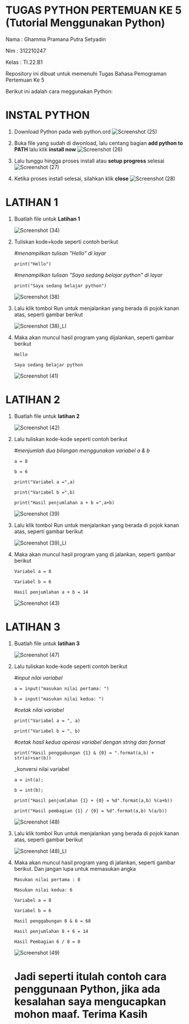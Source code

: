 # TUGAS PYTHON PERTEMUAN KE 5 (Tutorial Menggunakan Python)

Nama   : Ghamma Pramana Putra Setyadin

Nim    : 312210247

Kelas  : TI.22.B1

Repository ini dibuat untuk memenuhi
Tugas Bahasa Pemograman Pertemuan Ke 5

Berikut ini adalah cara meggunakan Python:

# INSTAL PYTHON

 1. Download Python pada web python.ord
    ![Screenshot (25)](https://user-images.githubusercontent.com/115474950/196959846-b3791f61-945c-402b-b31c-cd54fea1af47.png)

 2. Buka file yang sudah di dwonload, lalu centang bagian **add python to PATH** lalu klik **install now**
    ![Screenshot (26)](https://user-images.githubusercontent.com/115474950/196961031-334a36ac-fb8b-45ba-8848-2522c4301c3a.png)

 3. Lalu tunggu hingga proses install atau **setup progress** selesai
    ![Screenshot (27)](https://user-images.githubusercontent.com/115474950/196961602-076f716e-acba-46b2-ac81-95e262b8dabe.png)

 4. Ketika proses install selesai, silahkan klik **close**
    ![Screenshot (28)](https://user-images.githubusercontent.com/115474950/196962171-65b7898e-a701-4159-be21-dc60587253aa.png)

# LATIHAN 1

1. Buatlah file untuk **Latihan 1**
    
   ![Screenshot (34)](https://user-images.githubusercontent.com/115474950/196963002-2c1ce637-5ec5-4021-9ac2-6bb047619a22.png)

2. Tuliskan kode=kode seperti contoh berikut
 
   _#menampilkan tulisan "Hello" di layar_
 
   `print("Hello")`
   
   _#menampilkan tulisan "Saya sedang belajar python" di layar_
   
   `print("Saya sedang belajar python")`
   
   ![Screenshot (38)](https://user-images.githubusercontent.com/115474950/196966310-2754b311-1fb3-433b-b0da-5c8efd89c201.png)

3. Lalu klik tombol Run untuk menjalankan yang berada di pojok kanan atas, seperti gambar berikut
   
   ![Screenshot (38)_LI](https://user-images.githubusercontent.com/115474950/196968706-3b578d17-6f46-4633-8126-2a45ffe44a6a.jpg)
   
4. Maka akan muncul hasil program yang dijalankan, seperti gambar berikut

   `Hello`
   
   `Saya sedang belajar python`
   
   ![Screenshot (41)](https://user-images.githubusercontent.com/115474950/196970930-c0fe1f16-c3c3-4c8f-aae3-bd06383ac85b.png)

# LATIHAN 2

1. Buatlah file untuk **latihan 2**

   ![Screenshot (42)](https://user-images.githubusercontent.com/115474950/196972231-fa82553f-0f30-4596-bc02-9c34eb80e8c6.png)

2. Lalu tuliskan kode-kode seperti contoh berikut

   _#menjumlah dua bilangan menggunakan variabel a & b_
   
   `a = 8`
   
   `b = 6`
   
   `print("Variabel a =",a)`
   
   `print("Variabel b =",b)`
   
   `print("Hasil penjumlahan a + b =",a+b)`
   
   ![Screenshot (39)](https://user-images.githubusercontent.com/115474950/196973964-2d2a031c-6fab-4d63-8970-40af83423e81.png)
   
3. Lalu klik tombol Run untuk menjalankan yang berada di pojok kanan atas, seperti gambar berikut
   
   ![Screenshot (39)_LI](https://user-images.githubusercontent.com/115474950/196975435-11c30c2b-32d7-4b0a-bffc-fffb7f9c101b.jpg)
   
4. Maka akan muncul hasil program yang di jalankan, seperti gambar berikut

   `Variabel a = 8`
   
   `Variabel b = 6`
   
   `Hasil penjumlahan a + b = 14`
   
   ![Screenshot (43)](https://user-images.githubusercontent.com/115474950/196990844-92b5728b-1ea1-4bd4-9b31-27cbcb7a408f.png)

# LATIHAN 3

1. Buatlah file untuk **latihan 3**

   ![Screenshot (47)](https://user-images.githubusercontent.com/115474950/196999911-2c0615ae-2d1a-4958-9eeb-82a44e2dd1b5.png)

2. Lalu tuliskan kode-kode seperti contoh berikut

   _#input nilai variabel_
   
   `a = input("masukan nilai pertama: ")`
   
   `b = input("masukan nilai kedua: ")`
   
   _#cetak nilai variabel_
   
   `print("Variabel a = ", a)`
   
   `print("Variabel b = ", b)`
   
   _#cetak hasil kedua operasi variabel dengan string dan format_
   
   `print("Hasil penggabungan {1} & {0} = ".format(a,b) + str(a)+sar(b))`
   
   _konversi nilai variabel
   
   `a = int(a);`
   
   `b = int(b);`
   
   `print("Hasil penjumlahan {1} + {0} = %d".format(a,b) %(a+b))`
   
   `print("Hasil pembagian {1} / {0} = %d".format(a,b) %(a/b))`
   
   ![Screenshot (48)](https://user-images.githubusercontent.com/115474950/197002273-13ffe769-5926-4d9c-b120-866bfa633487.png)
   
3. Lalu klik tombol Run untuk menjalankan yang berada di pojok kanan atas, seperti gambar berikut
   
   ![Screenshot (48)_LI](https://user-images.githubusercontent.com/115474950/197002524-39530fe1-f0b9-4b25-a82b-44507201aef8.jpg)

4. Maka akan muncul hasil program yang di jalankan, seperti gambar berikut. Dan jangan lupa untuk memasukan angka 
   
   `Masukan nilai pertama : 8`
   
   `Masukan nilai kedua: 6`
   
   `Variabel a = 8`
   
   `Variabel b = 6`
   
   `Hasil penggabungan 8 & 6 = 68`
   
   `Hasil penjumlahan 8 + 6 = 14`
   
   `Hasil Pembagian 6 / 8 = 0`
   
   ![Screenshot (49)](https://user-images.githubusercontent.com/115474950/197004437-4b0dd6fb-e390-4237-9fd0-4d652b9cf18b.png)
   
   
   # Jadi seperti itulah contoh cara penggunaan Python, jika ada kesalahan saya mengucapkan mohon maaf. Terima Kasih

   
   
   
   
   
   
   


   

   
